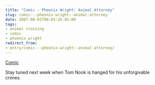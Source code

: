 ```yaml
---
title: "Comic - Pheonix Wright: Animal Attorney"
slug: comic---pheonix-wright:-animal-attorney
date: 2007-08-01T00:03:26-05:00
tags:
- animal crossing
- comic
- phoenix wright
redirect_from:
- entry/comic---pheonix-wright:-animal-attorney/
---
```

[Comic](http://digitaldouble.smackjeeves.com/comics/198235/)

Stay tuned next week when Tom Nook is hanged for his unforgivable crimes.
